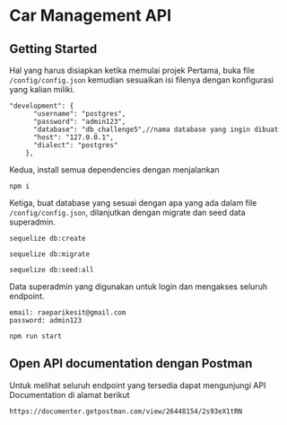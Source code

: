 # Car Management API

## Getting Started

Hal yang harus disiapkan ketika memulai projek
Pertama, buka file `/config/config.json` kemudian sesuaikan isi filenya dengan konfigurasi yang kalian miliki.
```
"development": {
      "username": "postgres", 
      "password": "admin123", 
      "database": "db_challenge5",//nama database yang ingin dibuat
      "host": "127.0.0.1",
      "dialect": "postgres"
    },
```

Kedua, install semua dependencies dengan menjalankan
```
npm i
```

Ketiga, buat database yang sesuai dengan apa yang ada dalam file `/config/config.json`, dilanjutkan dengan migrate dan seed data superadmin. 
```
sequelize db:create
```
```
sequelize db:migrate
```
```
sequelize db:seed:all
```


Data superadmin yang digunakan untuk login dan mengakses seluruh endpoint.
```
email: raeparikesit@gmail.com
password: admin123
```
```
npm run start
```

## Open API documentation dengan Postman
Untuk melihat seluruh endpoint yang tersedia dapat mengunjungi API Documentation di alamat berikut
```
https://documenter.getpostman.com/view/26448154/2s93eX1tRN

```
